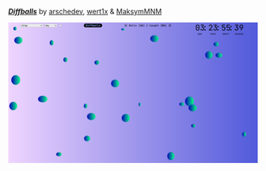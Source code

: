 [***Diffballs***](https://arschedev.github.io/diffballs) by [arschedev](https://github.com/arschedev),
[wert1x](https://github.com/wert1x) & [MaksymMNM](https://github.com/MaksymMNM)

<img alt="Diffballs" src="diffballs.png" width="640">